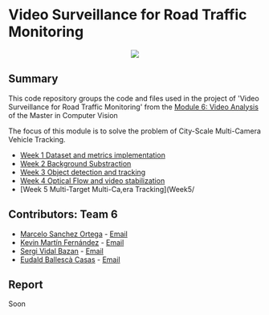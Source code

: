 # Video Surveillance for Road Traffic Monitoring



<div style="text-align:center"><img src="data/reid_gif.gif" /></div>

## Summary
This  code repository groups the code and files used in the project of 'Video Surveillance for Road Traffic Monitoring' from the [Module 6: Video Analysis](https://pagines.uab.cat/mcv/content/m6-video-analysis) of the Master in Computer Vision 

The focus of this module is to solve the problem of City-Scale Multi-Camera Vehicle Tracking.




* [Week 1 Dataset and metrics implementation](Week1/)
* [Week 2 Background Substraction](Week2/)
* [Week 3 Object detection and tracking](Week3/)
* [Week 4 Optical Flow and video stabilization](Week4/)
* [Week 5 Multi-Target Multi-Ca,era Tracking](Week5/



## Contributors: Team 6
- [Marcelo Sanchez Ortega](https://github.com/Marcelo5444) - [Email](marcelosanchezortega@gmail.com)
- [Kevin Martín Fernández](https://github.com/kevinmf94) - [Email](kevinmf94@gmail.com)
- [Sergi Vidal Bazan](https://github.com/servidal) - [Email](servidal95@gmail.com)
- [Eudald Ballescà Casas](https://github.com/eudaldbc) - [Email](eudald.ballesca@gmail.com)

## Report
Soon 
